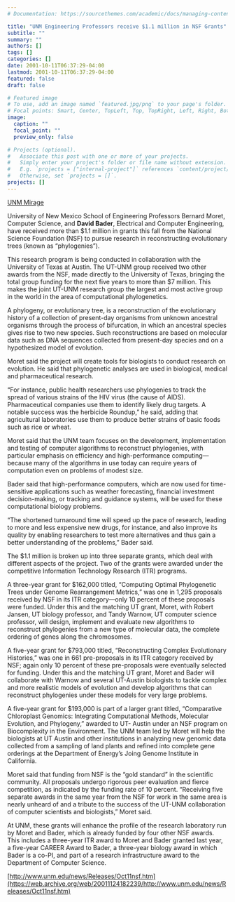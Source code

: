 ```yaml
---
# Documentation: https://sourcethemes.com/academic/docs/managing-content/

title: "UNM Engineering Professors receive $1.1 million in NSF Grants"
subtitle: ""
summary: ""
authors: []
tags: []
categories: []
date: 2001-10-11T06:37:29-04:00
lastmod: 2001-10-11T06:37:29-04:00
featured: false
draft: false

# Featured image
# To use, add an image named `featured.jpg/png` to your page's folder.
# Focal points: Smart, Center, TopLeft, Top, TopRight, Left, Right, BottomLeft, Bottom, BottomRight.
image:
  caption: ""
  focal_point: ""
  preview_only: false

# Projects (optional).
#   Associate this post with one or more of your projects.
#   Simply enter your project's folder or file name without extension.
#   E.g. `projects = ["internal-project"]` references `content/project/deep-learning/index.md`.
#   Otherwise, set `projects = []`.
projects: []
---
```


[UNM Mirage](200202-UNM-Mirage.pdf)

University of New Mexico School of Engineering Professors Bernard Moret, Computer Science, and **David Bader**, Electrical and Computer Engineering, have received more than $1.1 million in grants this fall from the National Science Foundation (NSF) to pursue research in reconstructing evolutionary trees (known as “phylogenies”). 

This research program is being conducted in collaboration with the University of Texas at Austin. The UT-UNM group received two other awards from the NSF, made directly to the University of Texas, bringing the total group funding for the next five years to more than $7 million. This makes the joint UT-UNM research group the largest and most active group in the world in the area of computational phylogenetics. 

A phylogeny, or evolutionary tree, is a reconstruction of the evolutionary history of a collection of present-day organisms from unknown ancestral organisms through the process of bifurcation, in which an ancestral species gives rise to two new species. Such reconstructions are based on molecular data such as DNA sequences collected from present-day species and on a hypothesized model of evolution.

Moret said the project will create tools for biologists to conduct research on evolution. He said that phylogenetic analyses are used in biological, medical and pharmaceutical research. 

“For instance, public health researchers use phylogenies to track the spread of various strains of the HIV virus (the cause of AIDS). Pharmaceutical companies use them to identify likely drug targets. A notable success was the herbicide Roundup,” he said, adding that agricultural laboratories use them to produce better strains of basic foods such as rice or wheat.

Moret said that the UNM team focuses on the development, implementation and testing of computer algorithms to reconstruct phylogenies, with particular emphasis on efficiency and high-performance computing—because many of the algorithms in use today can require years of computation even on problems of modest size.

Bader said that high-performance computers, which are now used for time-sensitive applications such as weather forecasting, financial investment decision-making, or tracking and guidance systems, will be used for these computational biology problems. 

“The shortened turnaround time will speed up the pace of research, leading to more and less expensive new drugs, for instance, and also improve its quality by enabling researchers to test more alternatives and thus gain a better understanding of the problems,” Bader said.

The $1.1 million is broken up into three separate grants, which deal with different aspects of the project. Two of the grants were awarded under the competitive Information Technology Research (ITR) programs.

A three-year grant for $162,000 titled, “Computing Optimal Phylogenetic Trees under Genome Rearrangement Metrics,” was one in 1,295 proposals received by NSF in its ITR category—only 10 percent of these proposals were funded. Under this and the matching UT grant, Moret, with Robert Jansen, UT biology professor, and Tandy Warnow, UT computer science professor, will design, implement and evaluate new algorithms to reconstruct phylogenies from a new type of molecular data, the complete ordering of genes along the chromosomes.

A five-year grant for $793,000 titled, “Reconstructing Complex Evolutionary Histories,” was one in 661 pre-proposals in its ITR category received by NSF; again only 10 percent of these pre-proposals were eventually selected for funding. Under this and the matching UT grant, Moret and Bader will collaborate with Warnow and several UT-Austin biologists to tackle complex and more realistic models of evolution and develop algorithms that can reconstruct phylogenies under these models for very large problems.

A five-year grant for $193,000 is part of a larger grant titled, “Comparative Chloroplast Genomics: Integrating Computational Methods, Molecular Evolution, and Phylogeny,” awarded to UT- Austin under an NSF program on Biocomplexity in the Environment. The UNM team led by Moret will help the biologists at UT Austin and other institutions in analyzing new genomic data collected from a sampling of land plants and refined into complete gene orderings at the Department of Energy’s Joing Genome Institute in California.

Moret said that funding from NSF is the “gold standard” in the scientific community. All proposals undergo rigorous peer evaluation and fierce competition, as indicated by the funding rate of 10 percent. “Receiving five separate awards in the same year from the NSF for work in the same area is nearly unheard of and a tribute to the success of the UT-UNM collaboration of computer scientists and biologists,” Moret said.

At UNM, these grants will enhance the profile of the research laboratory run by Moret and Bader, which is already funded by four other NSF awards. This includes a three-year ITR award to Moret and Bader granted last year, a five-year CAREER Award to Bader, a three-year biology award in which Bader is a co-PI, and part of a research infrastructure award to the Department of Computer Science.


[http://www.unm.edu/news/Releases/Oct11nsf.htm](https://web.archive.org/web/20011124182239/http://www.unm.edu/news/Releases/Oct11nsf.htm)